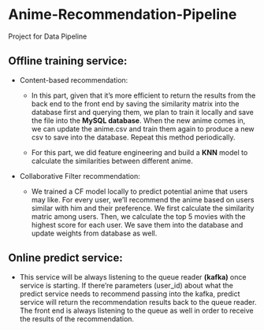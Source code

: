 # Anime-Recommendation-Pipeline
Project for Data Pipeline

## Offline training service: 

  + Content-based recommendation: 

    + In this part, given that it’s more efficient to return the results from the back end to the front end by saving the similarity matrix into the database first and querying them, we plan to train it locally and save the file into the **MySQL database**. When the new anime comes in, we can update the anime.csv and train them again to produce a new csv to save into the database. Repeat this method periodically. 

    + For this part, we did feature engineering and build a **KNN** model to calculate the similarities between different anime. 

 

  + Collaborative Filter recommendation: 

    + We trained a CF model locally to predict potential anime that users may like. For every user, we’ll recommend the anime based on users similar with him and their preference. We first calculate the similarity matric among users. Then, we calculate the top 5 movies with the highest score for each user.  We save them into the database and update weights from database as well. 

 

## Online predict service: 

+ This service will be always listening to the queue reader **(kafka)** once service is starting. If there’re parameters (user_id) about what the predict service needs to recommend passing into the kafka, predict service will return the recommendation results back to the queue reader. The front end is always listening to the queue as well in order to receive the results of the recommendation.  
